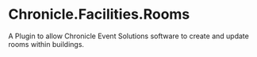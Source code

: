 # Chronicle.Facilities.Rooms
A Plugin to allow Chronicle Event Solutions software to create and update rooms within buildings.
